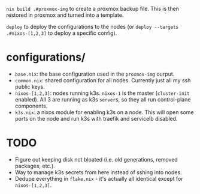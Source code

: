 `nix build .#proxmox-img` to create a proxmox backup file. This is then restored in proxmox and turned into a template.

`deploy` to deploy the configurations to the nodes (or `deploy --targets .#nixos-[1,2,3]` to deploy a specific config).

# configurations/
* `base.nix`: the base configuration used in the `proxmox-img` ourput.
* `common.nix`: shared configuration for all nodes. Currently just all my ssh public keys.
* `nixos-[1,2,3]`: nodes running k3s. `nixos-1` is the master (`cluster-init` enabled). All 3 are running as k3s `server`s, so they all run control-plane components.
* `k3s.nix`: a nixos module for enabling k3s on a node. This will open some ports on the node and run k3s with traefik and servicelb disabled.

# TODO
* Figure out keeping disk not bloated (i.e. old generations, removed packages, etc.).
* Way to manage k3s secrets from here instead of sshing into nodes.
* Dedupe everything in `flake.nix` - it's actually all identical except for `nixos-[1,2,3]`.
